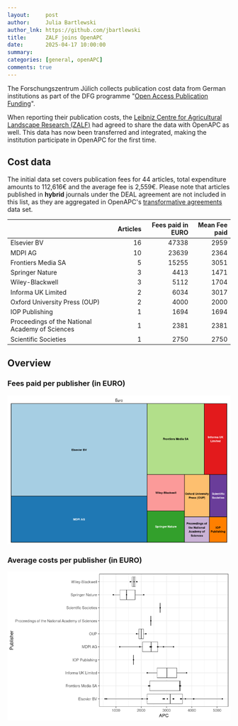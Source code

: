 ```yaml
---
layout:     post
author:     Julia Bartlewski
author_lnk: https://github.com/jbartlewski
title:      ZALF joins OpenAPC
date:       2025-04-17 10:00:00
summary:    
categories: [general, openAPC]
comments: true
---
```





The Forschungszentrum Jülich collects publication cost data from German institutions as part of the DFG programme "[Open Access Publication Funding](https://www.fz-juelich.de/en/zb/open-science/open-access/monitoring-dfg-oa-publication-funding)".

When reporting their publication costs, the [Leibniz Centre for Agricultural Landscape Research (ZALF)](https://www.zalf.de/en/Pages/ZALF.aspx) had agreed to share the data with OpenAPC as well. This data has now been transferred and integrated, making the institution participate in OpenAPC for the first time.

## Cost data



The initial data set covers publication fees for 44 articles, total expenditure amounts to 112,616€ and the average fee is 2,559€. Please note that articles published in **hybrid** journals under the DEAL agreement are not included in this list, as they are aggregated in OpenAPC's [transformative agreements](https://github.com/OpenAPC/openapc-de/tree/master/data/transformative_agreements) data set.




|                                                | Articles| Fees paid in EURO| Mean Fee paid|
|:-----------------------------------------------|--------:|-----------------:|-------------:|
|Elsevier BV                                     |       16|             47338|          2959|
|MDPI AG                                         |       10|             23639|          2364|
|Frontiers Media SA                              |        5|             15255|          3051|
|Springer Nature                                 |        3|              4413|          1471|
|Wiley-Blackwell                                 |        3|              5112|          1704|
|Informa UK Limited                              |        2|              6034|          3017|
|Oxford University Press (OUP)                   |        2|              4000|          2000|
|IOP Publishing                                  |        1|              1694|          1694|
|Proceedings of the National Academy of Sciences |        1|              2381|          2381|
|Scientific Societies                            |        1|              2750|          2750|



## Overview

### Fees paid per publisher (in EURO)

![plot of chunk tree_zalf_2025_04_17_full](/figure/tree_zalf_2025_04_17_full-1.png)

###  Average costs per publisher (in EURO)

![plot of chunk box_zalf_2025_04_17_publisher_full](/figure/box_zalf_2025_04_17_publisher_full-1.png)
